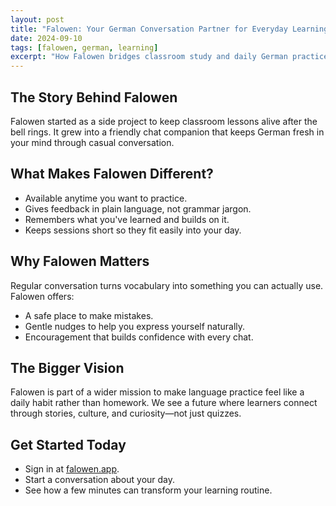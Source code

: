 ```yaml
---
layout: post
title: "Falowen: Your German Conversation Partner for Everyday Learning"
date: 2024-09-10
tags: [falowen, german, learning]
excerpt: "How Falowen bridges classroom study and daily German practice."
---
```


## The Story Behind Falowen
Falowen started as a side project to keep classroom lessons alive after the bell rings. It grew into a friendly chat companion that keeps German fresh in your mind through casual conversation.

## What Makes Falowen Different?
- Available anytime you want to practice.
- Gives feedback in plain language, not grammar jargon.
- Remembers what you've learned and builds on it.
- Keeps sessions short so they fit easily into your day.

## Why Falowen Matters
Regular conversation turns vocabulary into something you can actually use. Falowen offers:
- A safe place to make mistakes.
- Gentle nudges to help you express yourself naturally.
- Encouragement that builds confidence with every chat.

## The Bigger Vision
Falowen is part of a wider mission to make language practice feel like a daily habit rather than homework. We see a future where learners connect through stories, culture, and curiosity—not just quizzes.

## Get Started Today
- Sign in at [falowen.app](https://falowen.app).
- Start a conversation about your day.
- See how a few minutes can transform your learning routine.
